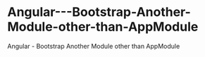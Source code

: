 # Angular---Bootstrap-Another-Module-other-than-AppModule
Angular - Bootstrap Another Module other than AppModule
